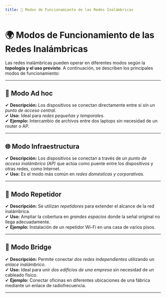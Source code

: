 ```yaml
---
title: 📌 Modos de Funcionamiento de las Redes Inalámbricas
---
```


# 🌍 Modos de Funcionamiento de las Redes Inalámbricas

Las redes inalámbricas pueden operar en diferentes modos según la **topología y el uso previsto**. A continuación, se describen los principales modos de funcionamiento:

---

## 🔄 Modo Ad hoc

✔ **Descripción:** Los dispositivos se conectan directamente entre sí *sin un punto de acceso central*.  
✔ **Uso:** Ideal para *redes pequeñas y temporales*.  
✔ **Ejemplo:** Intercambio de archivos entre dos laptops sin necesidad de un router o AP.  

---

## 🌐 Modo Infraestructura

✔ **Descripción:** Los dispositivos se conectan a través de un *punto de acceso inalámbrico (AP)* que actúa como puente entre los dispositivos y otras redes, como Internet.  
✔ **Uso:** Es el modo más común en *redes domésticas y corporativas*.  

---

## 📡 Modo Repetidor

✔ **Descripción:** Se utilizan *repetidores* para extender el alcance de la red inalámbrica.  
✔ **Uso:** Ampliar la cobertura en *grandes espacios* donde la señal original no llega adecuadamente.  
✔ **Ejemplo:** Instalación de un repetidor Wi-Fi en una casa de varios pisos.  

---

## 🔗 Modo Bridge

✔ **Descripción:** Permite conectar *dos redes independientes* utilizando un *enlace inalámbrico*.  
✔ **Uso:** Ideal para unir *dos edificios de una empresa* sin necesidad de un cableado físico.  
✔ **Ejemplo:** Conectar oficinas en diferentes ubicaciones de una fábrica mediante un enlace de radiofrecuencia.  

---